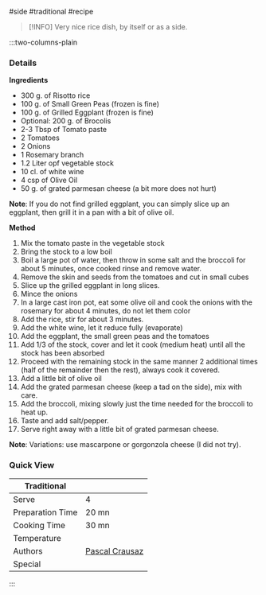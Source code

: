 #side #traditional #recipe

> [!INFO]
> Very nice rice dish, by itself or as a side.

:::two-columns-plain

### Details
**Ingredients**

- 300 g. of Risotto rice
- 100 g. of Small Green Peas (frozen is fine)
- 100 g. of Grilled Eggplant (frozen is fine)
- Optional: 200 g. of Brocolis
- 2-3 Tbsp of Tomato paste
- 2 Tomatoes
- 2 Onions
- 1 Rosemary branch
- 1.2 Liter opf vegetable stock
- 10 cl. of white wine
- 4 csp of Olive Oil
- 50 g. of grated parmesan cheese (a bit more does not hurt)

**Note**: If you do not find grilled eggplant, you can simply slice up an eggplant, then grill it in a pan with a bit of olive oil.


**Method**

1. Mix the tomato paste in the vegetable stock
2. Bring the stock to a low boil
3. Boil a large pot of water, then throw in some salt and the broccoli for about 5 minutes, once cooked rinse and remove water.
4. Remove the skin and seeds from the tomatoes and cut in small cubes
5. Slice up the grilled eggplant in long slices.
6. Mince the onions
7. In a large cast iron pot, eat some olive oil and cook the onions with the rosemary for about 4 minutes, do not let them color
8. Add the rice, stir for about 3 minutes.
9. Add the white wine, let it reduce fully (evaporate)
10. Add the eggplant, the small green peas and the tomatoes
11. Add 1/3 of the stock, cover and let it cook (medium heat) until all the stock has been absorbed
12. Proceed with the remaining stock in the same manner 2 additional times (half of the remainder then the rest), always cook it covered.
13. Add a little bit of olive oil
14. Add the grated parmesan cheese (keep a tad on the side), mix with care.
15. Add the broccoli, mixing slowly just the time needed for the broccoli to heat up.
16. Taste and add salt/pepper.
17. Serve right away with a little bit of grated parmesan cheese.

**Note**: Variations: use mascarpone or gorgonzola cheese (I did not try).


### Quick View
| Traditional      |                                                |
| ---------------- | ---------------------------------------------- |
| Serve            | 4                                              |
| Preparation Time | 20 mn                                          |
| Cooking Time     | 30 mn                                          |
| Temperature      |                                                |
| Authors          | [Pascal Crausaz](mailto:pascal@askpascal.com)  |
| Special          |                                                |

:::

